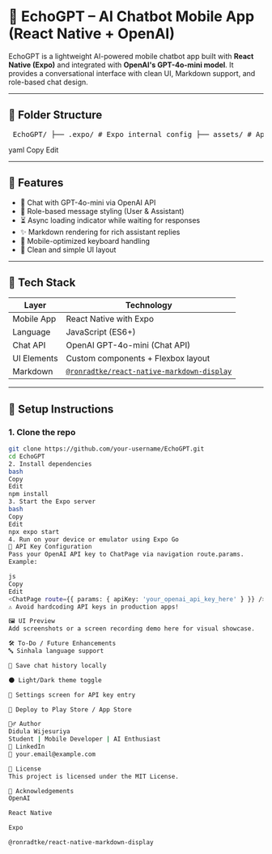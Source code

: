 # 🤖 EchoGPT – AI Chatbot Mobile App (React Native + OpenAI)

EchoGPT is a lightweight AI-powered mobile chatbot app built with **React Native (Expo)** and integrated with **OpenAI's GPT-4o-mini model**. It provides a conversational interface with clean UI, Markdown support, and role-based chat design.

---

## 📁 Folder Structure

<pre> EchoGPT/ ├── .expo/ # Expo internal config ├── assets/ # App media, icons, etc. ├── component/ # Custom UI components (Button, TextField) ├── node_modules/ ├── screen/ # App screens │ ├── ChatPage.jsx │ └── FirstPage.jsx ├── .gitignore ├── App.js # App root ├── app.json # Expo configuration ├── index.js ├── package.json ├── package-lock.json └── README.md # ← You're here! </pre>

yaml
Copy
Edit

---

## 🚀 Features

- 💬 Chat with GPT-4o-mini via OpenAI API
- 👤 Role-based message styling (User & Assistant)
- ⏳ Async loading indicator while waiting for responses
- ✨ Markdown rendering for rich assistant replies
- 📱 Mobile-optimized keyboard handling
- 🧼 Clean and simple UI layout

---

## 🧠 Tech Stack

| Layer        | Technology                         |
| ------------ | ----------------------------------- |
| Mobile App   | React Native with Expo              |
| Language     | JavaScript (ES6+)                   |
| Chat API     | OpenAI GPT-4o-mini (Chat API)       |
| UI Elements  | Custom components + Flexbox layout  |
| Markdown     | [`@ronradtke/react-native-markdown-display`](https://www.npmjs.com/package/@ronradtke/react-native-markdown-display) |

---

## 📲 Setup Instructions

### 1. Clone the repo

```bash
git clone https://github.com/your-username/EchoGPT.git
cd EchoGPT
2. Install dependencies
bash
Copy
Edit
npm install
3. Start the Expo server
bash
Copy
Edit
npx expo start
4. Run on your device or emulator using Expo Go
🔐 API Key Configuration
Pass your OpenAI API key to ChatPage via navigation route.params.
Example:

js
Copy
Edit
<ChatPage route={{ params: { apiKey: 'your_openai_api_key_here' } }} />
⚠️ Avoid hardcoding API keys in production apps!

🖼 UI Preview
Add screenshots or a screen recording demo here for visual showcase.

🛠️ To-Do / Future Enhancements
🔤 Sinhala language support

💾 Save chat history locally

🌑 Light/Dark theme toggle

📍 Settings screen for API key entry

📱 Deploy to Play Store / App Store

🙋‍♂️ Author
Didula Wijesuriya
Student | Mobile Developer | AI Enthusiast
🔗 LinkedIn
📧 your.email@example.com

📄 License
This project is licensed under the MIT License.

🙏 Acknowledgements
OpenAI

React Native

Expo

@ronradtke/react-native-markdown-display
